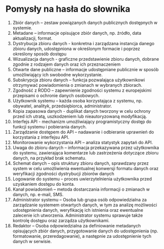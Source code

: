 # Pomysły na hasła do słownika

1. Zbiór danych – zestaw powiązanych danych publicznych dostępnych w systemie.
2. Metadane – informacje opisujące zbiór danych, np. źródło, data aktualizacji, format.
3. Dystrybucja zbioru danych - konkretna i zarządzana instancja danego zbioru danych, udostępniona w określonym formacie i poprzez określony sposób dostępu
4. Wizualizacja danych -  graficzne przedstawienie zbioru danych, dobrane zgodnie z rodzajem danych oraz ich przeznaczeniem
5. Otwarte dane publiczne – informacje udostępniane publicznie w sposób umożliwiający ich swobodne wykorzystanie.
6. Subskrypcja zbioru danych – funkcja pozwalająca użytkownikowi otrzymywać powiadomienia o zmianach w wybranych zbiorach.
7. Zgodność z RODO – zapewnienie zgodności systemu z europejskimi przepisami o ochronie danych osobowych. 
8. Użytkownik systemu – każda osoba korzystająca z systemu, np. obywatel, analityk, przedsiębiorca, administrator.
9. Kopia zapasowa danych - duplikat danych tworzony w celu ochrony przed ich utratą, uszkodzeniem lub nieautoryzowaną modyfikacją.
10. Interfejs API - mechanizm umożliwiający programistyczny dostęp do funkcji systemu i pobierania danych.
11. Zarządzanie dostępem do API – nadawanie i odbieranie uprawnień do korzystania z interfejsu API.
12. Monitorowanie wykorzystania API – analiza statystyk zapytań do API. 
13. Uwaga do zbioru danych – informacja przekazywana przez użytkownika do systemu, zawierająca komentarze lub zastrzeżenia dotyczące zbioru danych, na przykład brak schematu.
14. Schemat danych – opis struktury zbioru danych, sprawdzany przez system w celu umożliwienia ewentualnej konwersji formatu danych oraz weryfikacji zgodności dystrybucji zbiorów danych
15. Logowanie do systemu – proces uwierzytelnienia użytkownika przed uzyskaniem dostępu do konta.
16. Kanał powiadomień – metoda dostarczania informacji o zmianach w danych, np. e-mail, SMS.
17. Administrator systemu – Osoba lub grupa osób odpowiedzialna za zarządzanie systemem otwartych danych, w tym za analizę możliwości udostępnienia danych, weryfikację ich istnienia oraz ewentualne zalecenie ich utworzenia. Administrator systemu sprawuje także kontrolę dostępu oraz zarządza użytkownikami.
18. Redaktor – Osoba odpowiedzialna za definiowanie metadanych opisujących zbiór danych, przygotowanie danych do udostępnienia (np. formatowanie, przeredagowanie), a następnie za udostępnienie tych danych w serwisie.
